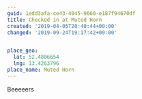 ```yaml
---
guid: 1edd3afa-ce43-4045-9660-e187f94670df
title: Checked in at Muted Horn
created: '2019-04-05T20:40:44+00:00'
changed: '2019-09-24T19:17:42+00:00'


place_geo:
  lat: 52.4806654
  lng: 13.4263796
place_name: Muted Horn
---
```


Beeeeers
